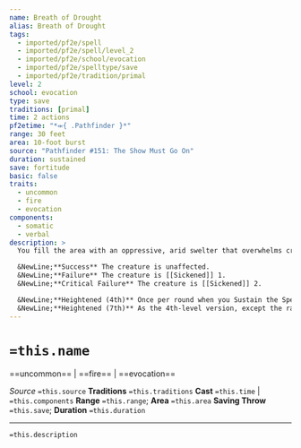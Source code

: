 ```yaml
---
name: Breath of Drought
alias: Breath of Drought
tags:
  - imported/pf2e/spell
  - imported/pf2e/spell/level_2
  - imported/pf2e/school/evocation
  - imported/pf2e/spelltype/save
  - imported/pf2e/tradition/primal
level: 2
school: evocation
type: save
traditions: [primal]
time: 2 actions
pf2etime: "*⬺{ .Pathfinder }*"
range: 30 feet
area: 10-foot burst
source: "Pathfinder #151: The Show Must Go On"
duration: sustained
save: fortitude
basic: false
traits:
  - uncommon
  - fire
  - evocation
components:
  - somatic
  - verbal
description: >
  You fill the area with an oppressive, arid swelter that overwhelms creatures with heat exhaustion. Objects are unaffected. Each creature in the area when the spell is cast or that ends its turn in the area afterward must attempt a Fortitude save. Water creatures and plant creatures use the outcome one degree of success worse than the result of their saving throw. Creatures whose bodies contain no significant moisture (such as fire elementals) are immune to breath of drought.

  &NewLine;**Success** The creature is unaffected.
  &NewLine;**Failure** The creature is [[Sickened]] 1.
  &NewLine;**Critical Failure** The creature is [[Sickened]] 2.

  &NewLine;**Heightened (4th)** Once per round when you Sustain the Spell, you can move the center of the burst to a new location within range.
  &NewLine;**Heightened (7th)** As the 4th-level version, except the range is 120 feet and the area is a 20-foot burst.
---
```

# `=this.name`
==uncommon== | ==fire== | ==evocation==

*Source* `=this.source`
**Traditions** `=this.traditions`
**Cast** `=this.time` | `=this.components`
**Range** `=this.range`; **Area** `=this.area`
**Saving Throw** `=this.save`; **Duration** `=this.duration`

***
`=this.description`